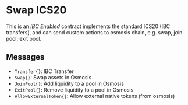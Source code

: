# Swap ICS20

This is an *IBC Enabled* contract implements the standard ICS20 (IBC transfers), and can send custom
actions to osmosis chain, e.g. swap, join pool, exit pool.

## Messages
- `Transfer{}`: IBC Transfer
- `Swap{}`: Swap assets in Osmosis
- `JoinPool{}`: Add liquidity to a pool in Osmosis
- `ExitPool{}`: Remove liquidity to a pool in Osmosis
- `AllowExternalToken{}`: Allow external native tokens (from osmosis)


